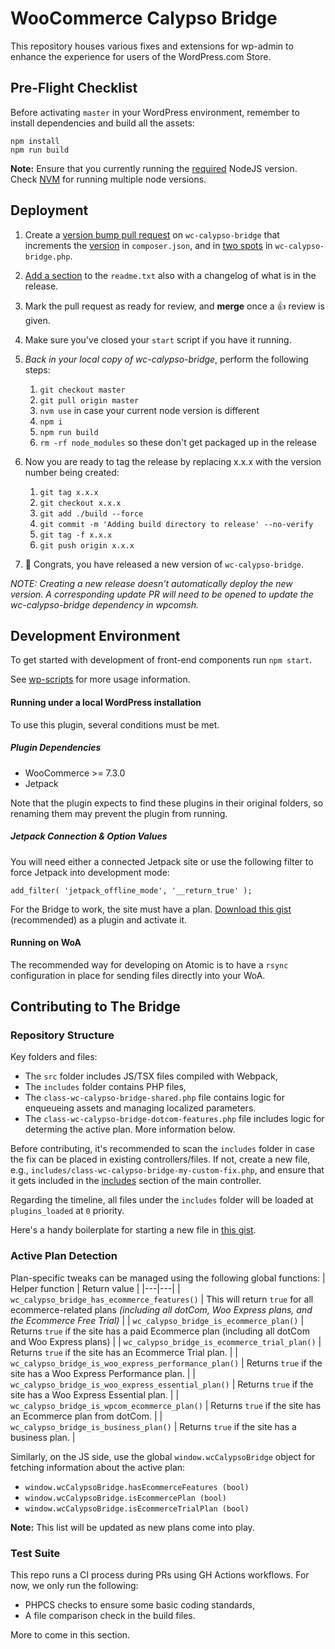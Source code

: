 
# WooCommerce Calypso Bridge

This repository houses various fixes and extensions for wp-admin to enhance the experience for users of the WordPress.com Store.

## Pre-Flight Checklist

Before activating `master` in your WordPress environment, remember to install dependencies and build all the assets:
```
npm install
npm run build
```
**Note:** Ensure that you currently running the [required](https://github.com/Automattic/wc-calypso-bridge/blob/master/.nvmrc) NodeJS version. Check [NVM](https://www.npmjs.com/package/nvm) for running multiple node versions.

## Deployment

1. Create a [version bump pull request](https://github.com/Automattic/wc-calypso-bridge/pull/613/files) on `wc-calypso-bridge` that increments the [version](https://github.com/Automattic/wc-calypso-bridge/blob/master/composer.json#L3) in `composer.json`, and in [two spots](https://github.com/Automattic/wc-calypso-bridge/blob/master/wc-calypso-bridge.php#L33) in `wc-calypso-bridge.php`.
2. [Add a section](https://github.com/Automattic/wc-calypso-bridge/blob/master/readme.txt#L23-L26) to the `readme.txt` also with a changelog of what is in the release.
3. Mark the pull request as ready for review, and **merge** once a 👍 review is given.
4. Make sure you've closed your `start` script if you have it running.
5. *Back in your local copy of wc-calypso-bridge*, perform the following steps:
    1. `git checkout master`
    2. `git pull origin master`
    3. `nvm use` in case your current node version is different
    4. `npm i`
    5. `npm run build`
    6. `rm -rf node_modules` so these don't get packaged up in the release

6. Now you are ready to tag the release by replacing x.x.x with the version number being created:
    1. `git tag x.x.x`
    2. `git checkout x.x.x`
    3. `git add ./build --force`
    4. `git commit -m 'Adding build directory to release' --no-verify`
    5. `git tag -f x.x.x`
    6. `git push origin x.x.x`
7. 🎊 Congrats, you have released a new version of `wc-calypso-bridge`.

_NOTE: Creating a new release doesn't automatically deploy the new version. A corresponding update PR will need to be opened to update the wc-calypso-bridge dependency in wpcomsh._

## Development Environment

To get started with development of front-end components run `npm start`.

See [wp-scripts](https://github.com/WordPress/gutenberg/tree/master/packages/scripts) for more usage information.

#### Running under a local WordPress installation
To use this plugin, several conditions must be met.

##### Plugin Dependencies

- WooCommerce >= 7.3.0
- Jetpack

Note that the plugin expects to find these plugins in their original folders, so renaming them may prevent the plugin from running.

##### Jetpack Connection & Option Values

You will need either a connected Jetpack site or use the following filter to force Jetpack into development mode:

`add_filter( 'jetpack_offline_mode', '__return_true' );`

For the Bridge to work, the site must have a plan. [Download this gist](https://gist.github.com/moon0326/cac46c70a2cee81b61faef517fef7178) (recommended) as a plugin and activate it.

#### Running on WoA

The recommended way for developing on Atomic is to have a `rsync` configuration in place for sending files directly into your WoA.


## Contributing to The Bridge

### Repository Structure

Key folders and files:

- The `src` folder includes JS/TSX files compiled with Webpack,
- The `includes` folder contains PHP files,
- The `class-wc-calypso-bridge-shared.php` file contains logic for enqueueing assets and managing localized parameters.
- The `class-wc-calypso-bridge-dotcom-features.php` file includes logic for determing the active plan. More information below.

Before contributing, it's recommended to scan the `includes` folder in case the fix can be placed in existing controllers/files. If not, create a new file, e.g., `includes/class-wc-calypso-bridge-my-custom-fix.php`, and ensure that it gets included in the [includes](https://github.com/Automattic/wc-calypso-bridge/blob/master/class-wc-calypso-bridge.php#L100-L122) section of the main controller.

Regarding the timeline, all files under the `includes` folder will be loaded at `plugins_loaded` at `0` priority.

Here's a handy boilerplate for starting a new file in [this gist](https://gist.github.com/somewherewarm-snippets/ee3d68b9bfb56232fdd94a2edbcfd25e).

### Active Plan Detection

Plan-specific tweaks can be managed using the following global functions:
| Helper function |  Return value  |
|---|---|
| `wc_calypso_bridge_has_ecommerce_features()`   | This will return `true` for all ecommerce-related plans *(including all dotCom, Woo Express plans, and the Ecommerce Free Trial)* |
| `wc_calypso_bridge_is_ecommerce_plan()`   | Returns `true` if the site has a paid Ecommerce plan (including all dotCom and Woo Express plans) |
| `wc_calypso_bridge_is_ecommerce_trial_plan()`  |  Returns `true` if the site has an Ecommerce Trial plan. |
| `wc_calypso_bridge_is_woo_express_performance_plan()`  |  Returns `true` if the site has a Woo Express Performance plan. |
| `wc_calypso_bridge_is_woo_express_essential_plan()`  |  Returns `true` if the site has a Woo Express Essential plan. |
| `wc_calypso_bridge_is_wpcom_ecommerce_plan()`  |  Returns `true` if the site has an Ecommerce plan from dotCom. |
| `wc_calypso_bridge_is_business_plan()` | Returns `true` if the site has a business plan. |

Similarly, on the JS side, use the global `window.wcCalypsoBridge` object for fetching information about the active plan:
- `window.wcCalypsoBridge.hasEcommerceFeatures (bool)`
- `window.wcCalypsoBridge.isEcommercePlan (bool)`
- `window.wcCalypsoBridge.isEcommerceTrialPlan (bool)`

**Note:** This list will be updated as new plans come into play.

### Test Suite

This repo runs a CI process during PRs using GH Actions workflows. For now, we only run the following:
- PHPCS checks to ensure some basic coding standards,
- A file comparison check in the build files.

More to come in this section.
